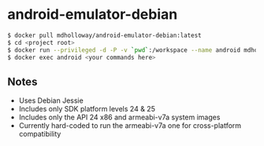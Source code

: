 # android-emulator-debian

```sh
$ docker pull mdholloway/android-emulator-debian:latest
$ cd <project root>
$ docker run --privileged -d -P -v `pwd`:/workspace --name android mdholloway/android-emulator-debian
$ docker exec android <your commands here>
```

## Notes
* Uses Debian Jessie
* Includes only SDK platform levels 24 & 25
* Includes only the API 24 x86 and armeabi-v7a system images
* Currently hard-coded to run the armeabi-v7a one for cross-platform compatibility
